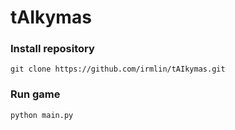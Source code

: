 # tAIkymas

### Install repository
`git clone https://github.com/irmlin/tAIkymas.git`

### Run game
`python main.py`
